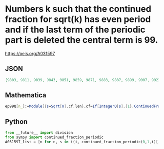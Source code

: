 # Numbers k such that the continued fraction for sqrt\(k\) has even period and if the last term of the periodic part is deleted the central term is 99\.
https://oeis.org/A031597
## JSON
```JSON
[9803, 9811, 9839, 9843, 9851, 9859, 9871, 9883, 9887, 9899, 9907, 9923, 9931, 9959, 9963, 9967, 9987, 9991, 10007, 10019, 10031, 10039, 10067, 10079, 10083, 10091, 10099, 10103, 10107, 10111, 10131, 10139, 10147, 10151, 10159, 10163, 10199, 39208]
```
## Mathematica
```Mathematica
ep99Q[n_]:=Module[{s=Sqrt[n],cf,len},cf=If[IntegerQ[s],{1},ContinuedFraction[s][[2]]];len= Length[ cf];EvenQ[len]&&cf[[len/2]]==99]; Select[Range[40000],ep99Q] (* _Harvey P. Dale_, May 07 2023 *)
```
## Python
```Python
from __future__ import division
from sympy import continued_fraction_periodic
A031597_list = [n for n, s in ((i, continued_fraction_periodic(0,1,i)[-1]) for i in range(1,10**5)) if isinstance(s, list) and len(s) % 2 == 0 and s[len(s)//2-1] == 99] # _Chai Wah Wu_, Jun 10 2017
```
